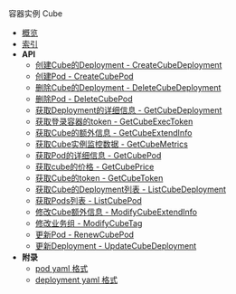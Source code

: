 <div class="sidebar_title ">容器实例 Cube</div>

- [概览](api/cube-api/README.md)
- [索引](api/cube-api/index.md)
- **API**
    - [创建Cube的Deployment - CreateCubeDeployment](api/cube-api/create_cube_deployment)
    - [创建Pod - CreateCubePod](api/cube-api/create_cube_pod)
    - [删除Cube的Deployment - DeleteCubeDeployment](api/cube-api/delete_cube_deployment)
    - [删除Pod - DeleteCubePod](api/cube-api/delete_cube_pod)
    - [获取Deployment的详细信息 - GetCubeDeployment](api/cube-api/get_cube_deployment)
    - [获取登录容器的token - GetCubeExecToken](api/cube-api/get_cube_exec_token)
    - [获取Cube的额外信息 - GetCubeExtendInfo](api/cube-api/get_cube_extend_info)
    - [获取Cube实例监控数据 - GetCubeMetrics](api/cube-api/get_cube_metrics)
    - [获取Pod的详细信息 - GetCubePod](api/cube-api/get_cube_pod)
    - [获取cube的价格 - GetCubePrice](api/cube-api/get_cube_price)
    - [获取Cube的token - GetCubeToken](api/cube-api/get_cube_token)
    - [获取Cube的Deployment列表 - ListCubeDeployment](api/cube-api/list_cube_deployment)
    - [获取Pods列表 - ListCubePod](api/cube-api/list_cube_pod)
    - [修改Cube额外信息 - ModifyCubeExtendInfo](api/cube-api/modify_cube_extend_info)
    - [修改业务组 - ModifyCubeTag](api/cube-api/modify_cube_tag)
    - [更新Pod - RenewCubePod](api/cube-api/renew_cube_pod)
    - [更新Deployment - UpdateCubeDeployment](api/cube-api/update_cube_deployment)
- **附录**
  * [pod yaml 格式](api/cube-api/pod_yaml.md)
  * [deployment yaml 格式](api/cube-api/deploy_yaml.md)

